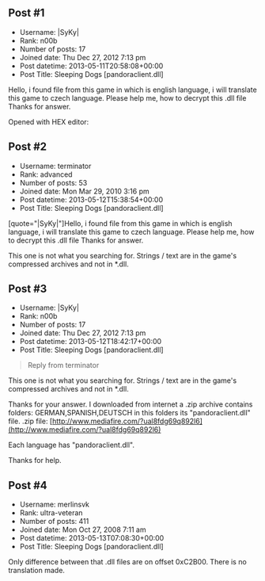 ## Post #1
- Username: |SyKy|
- Rank: n00b
- Number of posts: 17
- Joined date: Thu Dec 27, 2012 7:13 pm
- Post datetime: 2013-05-11T20:58:08+00:00
- Post Title: Sleeping Dogs [pandoraclient.dll]

Hello, i found file from this game in which is english language, i will translate this game to czech language. Please help me, how to decrypt this .dll file Thanks for answer. 

Opened with HEX editor:
## Post #2
- Username: terminator
- Rank: advanced
- Number of posts: 53
- Joined date: Mon Mar 29, 2010 3:16 pm
- Post datetime: 2013-05-12T15:38:54+00:00
- Post Title: Sleeping Dogs [pandoraclient.dll]

[quote="|SyKy|"]Hello, i found file from this game in which is english language, i will translate this game to czech language. Please help me, how to decrypt this .dll file Thanks for answer. 

This one is not what you searching for. Strings / text are in the game's compressed archives and not in *.dll.
## Post #3
- Username: |SyKy|
- Rank: n00b
- Number of posts: 17
- Joined date: Thu Dec 27, 2012 7:13 pm
- Post datetime: 2013-05-12T18:42:17+00:00
- Post Title: Sleeping Dogs [pandoraclient.dll]

> Reply from terminator
>
> 

This one is not what you searching for. Strings / text are in the game's compressed archives and not in *.dll.

Thanks for your answer. I downloaded from internet a .zip archive contains folders: GERMAN,SPANISH,DEUTSCH in this folders its "pandoraclient.dll" file. .zip file: [http://www.mediafire.com/?ual8fdg69q892l6](http://www.mediafire.com/?ual8fdg69q892l6)

Each language has "pandoraclient.dll".

Thanks for help.
## Post #4
- Username: merlinsvk
- Rank: ultra-veteran
- Number of posts: 411
- Joined date: Mon Oct 27, 2008 7:11 am
- Post datetime: 2013-05-13T07:08:30+00:00
- Post Title: Sleeping Dogs [pandoraclient.dll]

Only difference between that .dll files are on offset 0xC2B00. There is no translation made.
